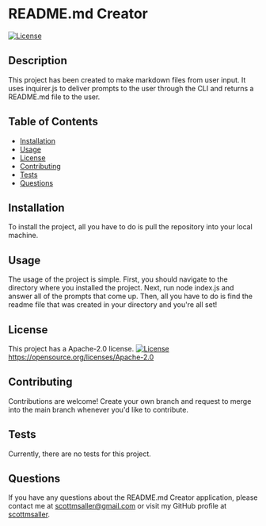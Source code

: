 
  # README.md Creator
  [![License](https://img.shields.io/badge/License-Apache%202.0-blue.svg)](https://opensource.org/licenses/Apache-2.0)


  ## Description
  This project has been created to make markdown files from user input. It uses inquirer.js to deliver prompts to the user through the CLI and returns a README.md file to the user.


  ## Table of Contents
  * [Installation](#installation)
  * [Usage](#usage)
  * [License](#license)
  * [Contributing](#contributing)
  * [Tests](#tests)
  * [Questions](#questions)


  ## Installation
  To install the project, all you have to do is pull the repository into your local machine.


  ## Usage
  The usage of the project is simple. First, you should navigate to the directory where you installed the project. Next, run node index.js and answer all of the prompts that come up. Then, all you have to do is find the readme file that was created in your directory and you're all set!


  ## License
  
This project has a Apache-2.0 license.
[![License](https://img.shields.io/badge/License-Apache%202.0-blue.svg)](https://opensource.org/licenses/Apache-2.0)
https://opensource.org/licenses/Apache-2.0
  


  ## Contributing
  Contributions are welcome! Create your own branch and request to merge into the main branch whenever you'd like to contribute.


  ## Tests
  Currently, there are no tests for this project.


  ## Questions
  If you have any questions about the README.md Creator application, please contact me at scottmsaller@gmail.com or visit my GitHub profile at [scottmsaller](https://github.com/scottmsaller).
